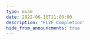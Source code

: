 ```yaml
---
type: exam
date: 2022-06-16T11:00:00
description: 'FL2F Completion'
hide_from_announcments: true
---
```

